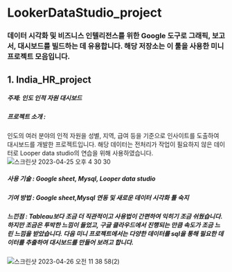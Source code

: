 # LookerDataStudio_project
### 데이터 시각화 및 비즈니스 인텔리전스를 위한 Google 도구로 그래픽, 보고서, 대시보드를 빌드하는 데 유용합니다. 해당 저장소는 이 툴을 사용한 미니 프로젝트 모음입니다.

## 1. India_HR_project
##### 주제: 인도 인적 자원 대시보드

##### 프로젝트 소개 :

인도의 여러 분야의 인적 자원을 성별, 지역, 급여 등을 기준으로 인사이트를 도출하여 대시보드를 개발한 프로젝트입니다.
해당 데이터는 전처리가 작업이 필요하지 않은 데이터로 Looper data studio의 연습을 위해 사용하였습니다.
 ![스크린샷 2023-04-25 오후 4 30 30](https://user-images.githubusercontent.com/109095108/234453236-17ed818d-6f8c-4088-afbf-9b189777e541.png)

##### 사용 기술 : Google sheet, Mysql, Looper data studio

##### 기여 방법 : Google sheet,Mysql 연동 및 새로운 데이터 시각화 툴 숙지

##### 느낀점 : Tableau보다 조금 더 직관적이고 사용법이 간편하여 익히기 조금 쉬웠습니다. 하지만 조금은 투박한 느낌이 들었고, 구글 클라우드에서 진행되는 만큼 속도가 조금 느린 느낌을 받았습니다. 다음 미니 프로젝트에서는 다양한 데이터를 sql을 통해 필요한 데이터를 추출하여 대시보드를 만들어 보려고 합니다.

 ![스크린샷 2023-04-26 오전 11 38 58(2)](https://user-images.githubusercontent.com/109095108/234453326-9afd6e4e-62c7-419a-b0b0-58dc9654fec7.png)


